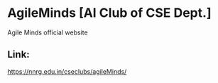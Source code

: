 # AgileMinds [AI Club of CSE Dept.]

Agile Minds official website 

## Link:
https://nnrg.edu.in/cseclubs/agileMinds/

